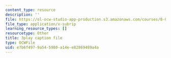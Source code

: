 ```yaml
---
content_type: resource
description: ''
file: https://ol-ocw-studio-app-production.s3.amazonaws.com/courses/8-01sc-classical-mechanics-fall-2016/e7b6f4979a545980a14ee82869489a4a_0jWwl0bt6aU.vtt
file_type: application/x-subrip
learning_resource_types: []
resourcetype: Other
title: 3play caption file
type: OCWFile
uid: e7b6f497-9a54-5980-a14e-e82869489a4a
---
```

